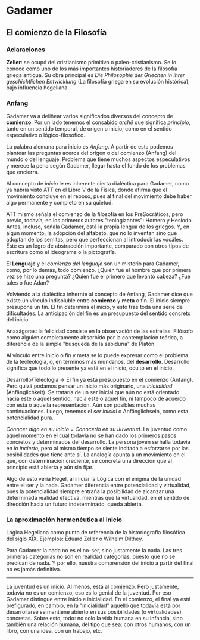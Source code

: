 # Gadamer

## El comienzo de la Filosofía

### Aclaraciones

__Zeller__: se ocupó del cristianismo primitivo o paleo-cristianismo. Se lo conoce como uno de los más importantes historiadores de la filosofía griega antigua. Su obra principal es _Die Philosophie der Griechen in ihrer geschichtlichen Entwicklung_ (La filosofía griega en su evolución histórica), bajo influencia hegeliana. 

### Anfang 

Gadamer va a deliñear varios significados diversos del concepto de __comienzo__. Por un lado tenemos el consabido _archê_ que significa _principio_, tanto en un sentido temporal, de origen o inicio; como en el sentido especulativo o lógico-filosófico. 

La palabra alemana para inicio es _Anfang_. A partir de esta podemos plantear las preguntas acerca del origen o del comienzo (Anfang) del mundo o del lenguaje. Problema que tiene muchos aspectos especulativos y merece la pena según Gadamer, llegar hasta el fondo de los problemas que encierra.

Al concepto de _inicio_ le es inherente cierta dialéctica para Gadamer, como ya habría visto ATT en el Libro V de la Física, donde afirma que el movimiento concluye en el reposo, pues al final del movimiento debe haber algo permanente y completo en su quietud. 

ATT mismo señala el comienzo de la filosofía en los PreSocráticos, pero previo, todavía, en los primeros autores "teologizantes": Homero y Hesíodo. Antes, incluso, señala Gadamer, está la propia lengua de los griegos. Y, en algún momento, la adopción del alfabeto, que no lo inventan sino que adoptan de los semitas, pero que perfeccionan al introducir las vocáles. Este es un logro de abstracción importante, comparado con otros tipos de escritura como el ideograma o la pictografía. 

El __Lenguaje__ y el _comienzo del lenguaje_ son un misterio para Gadamer, como, por lo demás, todo comienzo. ¿Quién fue el hombre que por primera vez se hizo una pregunta? ¿Quien fue el primero que levantó cabeza? ¿Fue tales o fue Adan?

Volviendo a la dialéctica inhernte al concepto de Anfang, Gadamer dice que existe un vínculo indisoluble entre __comienzo__ y __meta__ o fin. El inicio siempre presupone un fin. El fin determina el inicio, y esto trae toda una serie de dificultades. La anticipación del fin es un presupuesto del sentido concreto del inicio. 

Anaxágoras: la felicidad consiste en la observación de las estrellas. Filósofo como alguien completamente absorbido por la contemplación teórica, a diferencia de la simple "busqueda de la sabiduría" de Platón. 

Al vínculo entre inicio o fin y meta se lo puede expresar como el problema de la teoleologia, o, en terminos más mundanos, del __desarrollo__. Desarrollo significa que todo lo presente ya está en el inicio, oculto en el inicio. 

Desarrollo/Teleología -> El fin ya está presupuesto en el comienzo (Anfang). Pero quizá podamos pensar un inicio más originario, una _inicialidad_ (Anfänglichkeit). Se trataría de un ser inicial que aún no está orientado hacia este o aquel sentido, hacia este o aquel fin, ni tampoco de acuerdo con esta o aquella representación. Aún son posibles muchas continuaciones. Luego, tenemos el _ser inicial_ o Anfänglichsein, como esta potencialidad pura. 

_Conocer algo en su Inicio = Conocerlo en su Juventud_. La juventud como aquel momento en el cuál todavía no se han dado los primeros pasos concretos y determinados del desarrollo. La persona joven se halla todavía en _lo incierto_, pero al mismo tiempo se siente incitada a esforzarse por las posibilidades que tiene ante sí. La analogía apunta a un movimiento en el que, con determinación creciente, se concreta una dirección que al principio está abierta y aún sin fijar. 

Algo de esto vería Hegel, al iniciar la Lógica con el enigma de la unidad entre el ser y la nada. Gadamer diferencia entre potencialidad y virtualidad, pues la potencialidad siempre entraña la posibilidad de alcanzar una determinada realidad efectiva, mientras que la virtualidad, en el sentido de dirección hacia un futuro indeterminado, queda abierta. 

### La aproximación hermenéutica al inicio

Lógica Hegeliana como punto de referencia de la historiografía filosófica del siglo XIX. Ejemplos: Eduard Zeller o Wilhelm Dilthey. 

Para Gadamer la nada no es el no-ser, sino justamente la nada. Las tres primeras categorías no son en realidad categorias, puesto que no se predican de nada. Y por ello, nuestra comprensión del inicio a partir del final no es jamás definitiva. 


---

La juventud es un inicio. Al menos, está al comienzo. Pero justamente, todavía no es un comienzo, eso es lo genial de la juventud. Por eso Gadamer distingue entre inicio e inicialidad. En el comienzo, el final ya está prefigurado, en cambio, en la "inicialidad" aquelló que todavía está por desarrollarse se mantiene abierto en sus posibilidades (o virtualidades) concretas. Sobre esto, todo: no solo la vida humana en su infancia, sino también una relación humana, del tipo que sea: con otros humanos, con un libro, con una idea, con un trabajo, etc. 